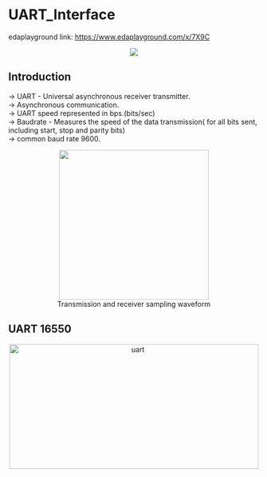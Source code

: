 # UART_Interface
edaplayground link: https://www.edaplayground.com/x/7X9C
<div align="center">
  <image src = "https://github.com/user-attachments/assets/42766639-f7b7-4d0d-8279-9aca0bed53b6">  
</div>  
    
## Introduction
-> UART - Universal asynchronous receiver transmitter.  
-> Asynchronous communication.  
-> UART speed represented in bps.(bits/sec)  
-> Baudrate - Measures the speed of the data transmission( for all bits sent, including start, stop and parity bits)  
-> common baud rate 9600.  
<div align="center">
  <img height="300" src = "https://github.com/user-attachments/assets/b6933df7-1a88-41cb-b040-69d381206408"/>  
</div>  
<div align="center">
  Transmission and receiver sampling waveform
</div>  

## UART 16550
<div align="center">
  <img width="500" height="250" alt="uart" src="https://github.com/user-attachments/assets/fc1d450e-876c-40e0-90a2-56a8e9fb6108" />
</div>  

